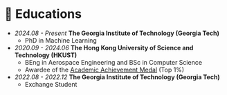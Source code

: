 # 📖 Educations
- *2024.08 - Present* **The Georgia Institute of Technology (Georgia Tech)**
  - PhD in Machine Learning
- *2020.09 - 2024.06* **The Hong Kong University of Science and Technology (HKUST)**
  - BEng in Aerospace Engineering and BSc in Computer Science
  - Awardee of the [Academic Achievement Medal](https://registry.hkust.edu.hk/academic-achievement-medal) (Top 1%)
- *2022.08 - 2022.12* **The Georgia Institute of Technology (Georgia Tech)**
  - Exchange Student